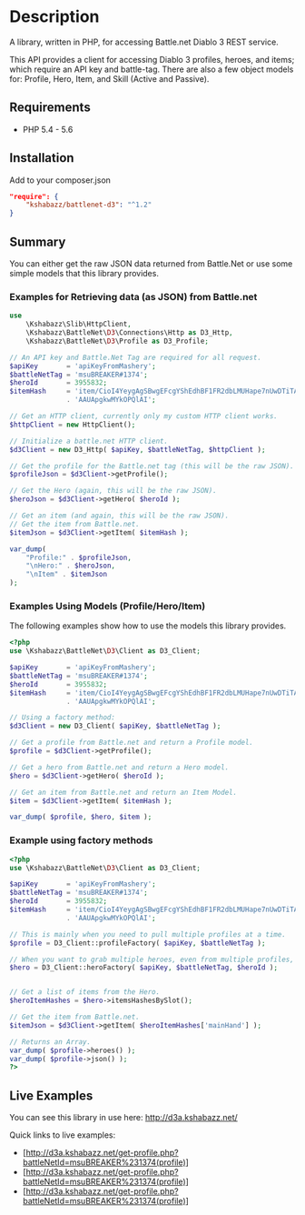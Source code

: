 # Description
A library, written in PHP, for accessing Battle.net Diablo 3 REST
service.

This API provides a client for accessing Diablo 3 profiles, heroes,
and items; which require an API key and battle-tag. There are also a
few object models for: Profile, Hero, Item, and Skill (Active and
Passive).


## Requirements

* PHP 5.4 - 5.6


## Installation

Add to your composer.json

```json
"require": {
    "kshabazz/battlenet-d3": "^1.2"
}
```

## Summary

You can either get the raw JSON data returned from Battle.Net or use
some simple models that this library provides.

### Examples for Retrieving data (as JSON) from Battle.net

```php
use
    \Kshabazz\Slib\HttpClient,
    \Kshabazz\BattleNet\D3\Connections\Http as D3_Http,
    \Kshabazz\BattleNet\D3\Profile as D3_Profile;

// An API key and Battle.Net Tag are required for all request.
$apiKey       = 'apiKeyFromMashery';
$battleNetTag = 'msuBREAKER#1374';
$heroId       = 3955832;
$itemHash     = 'item/CioI4YeygAgSBwgEFcgYShEdhBF1FR2dbLMUHape7nUwDTiTA0'
              . 'AAUApgkwMYkOPQlAI';

// Get an HTTP client, currently only my custom HTTP client works.
$httpClient = new HttpClient();

// Initialize a battle.net HTTP client.
$d3Client = new D3_Http( $apiKey, $battleNetTag, $httpClient );

// Get the profile for the Battle.net tag (this will be the raw JSON).
$profileJson = $d3Client->getProfile();

// Get the Hero (again, this will be the raw JSON).
$heroJson = $d3Client->getHero( $heroId );

// Get an item (and again, this will be the raw JSON).
// Get the item from Battle.net.
$itemJson = $d3Client->getItem( $itemHash );

var_dump(
    "Profile:" . $profileJson,
    "\nHero:" . $heroJson,
    "\nItem" . $itemJson
);
```

### Examples Using Models (Profile/Hero/Item)

The following examples show how to use the models this library provides.

```php
<?php
use \Kshabazz\BattleNet\D3\Client as D3_Client;

$apiKey       = 'apiKeyFromMashery';
$battleNetTag = 'msuBREAKER#1374';
$heroId       = 3955832;
$itemHash     = 'item/CioI4YeygAgSBwgEFcgYShEdhBF1FR2dbLMUHape7nUwDTiTA0'
              . 'AAUApgkwMYkOPQlAI';

// Using a factory method:
$d3Client = new D3_Client( $apiKey, $battleNetTag );

// Get a profile from Battle.net and return a Profile model.
$profile = $d3Client->getProfile();

// Get a hero from Battle.net and return a Hero model.
$hero = $d3Client->getHero( $heroId );

// Get an item from Battle.net and return an Item Model.
$item = $d3Client->getItem( $itemHash );

var_dump( $profile, $hero, $item );
```

### Example using factory methods

```php
<?php
use \Kshabazz\BattleNet\D3\Client as D3_Client;

$apiKey       = 'apiKeyFromMashery';
$battleNetTag = 'msuBREAKER#1374';
$heroId       = 3955832;
$itemHash     = 'item/CioI4YeygAgSBwgEFcgYShEdhBF1FR2dbLMUHape7nUwDTiTA0'
              . 'AAUApgkwMYkOPQlAI';

// This is mainly when you need to pull multiple profiles at a time.
$profile = D3_Client::profileFactory( $apiKey, $battleNetTag );

// When you want to grab multiple heroes, even from multiple profiles, at a time.
$hero = D3_Client::heroFactory( $apiKey, $battleNetTag, $heroId );


// Get a list of items from the Hero.
$heroItemHashes = $hero->itemsHashesBySlot();

// Get the item from Battle.net.
$itemJson = $d3Client->getItem( $heroItemHashes['mainHand'] );

// Returns an Array.
var_dump( $profile->heroes() );
var_dump( $profile->json() );
?>
```

## Live Examples

You can see this library in use here: http://d3a.kshabazz.net/

Quick links to live examples:
* [http://d3a.kshabazz.net/get-profile.php?battleNetId=msuBREAKER%231374(profile)]
* [http://d3a.kshabazz.net/get-profile.php?battleNetId=msuBREAKER%231374(profile)]
* [http://d3a.kshabazz.net/get-profile.php?battleNetId=msuBREAKER%231374(profile)]